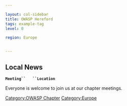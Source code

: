 ```yaml
---

layout: col-sidebar
title: OWASP Hereford
tags: example-tag
level: 0

region: Europe


---
```

## Local News

**`Meeting``   ``Location`**

Everyone is welcome to join us at our chapter meetings.

[Category:OWASP Chapter](Category:OWASP_Chapter "wikilink")
[Category:Europe](Category:Europe "wikilink")
